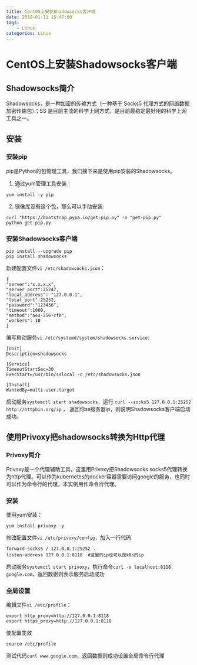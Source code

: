 ```yaml
---
title: CentOS上安装Shadowsocks客户端
date: 2019-01-11 15:47:00
tags:
    - Linux
categories: Linux
---
```


# CentOS上安装Shadowsocks客户端
## Shadowsocks简介
Shadowsocks，是一种加密的传输方式（一种基于 Socks5 代理方式的网络数据加密传输包）；SS 是目前主流的科学上网方式，是目前最稳定最好用的科学上网工具之一。


## 安装

### 安装pip

pip是Python的包管理工具，我们接下来是使用pip安装的Shadowsocks。

1. 通过yum管理工具安装：
```
yum install -y pip
```
2. 镜像库没有这个包，那么可以手动安装:
```
curl "https://bootstrap.pypa.io/get-pip.py" -o "get-pip.py"
python get-pip.py

```

### 安装Shadowsocks客户端

```
pip install --upgrade pip
pip install shadowsocks
```
新建配置文件``vi /etc/shadowsocks.json``：
```
{
"server":"x.x.x.x",
"server_port":25247,
"local_address": "127.0.0.1",
"local_port":25252,
"password":"123456",
"timeout":1000,
"method":"aes-256-cfb",
"workers": 10
}
```
编写启动服务``vi /etc/systemd/system/shadowsocks.service``:
```
[Unit]
Description=shadowsocks

[Service]
TimeoutStartSec=30
ExecStart=/usr/bin/sslocal -c /etc/shadowsocks.json

[Install]
WantedBy=multi-user.target
```
启动服务``systemctl start shadowsocks``，运行 ``curl --socks5 127.0.0.1:25252 http://httpbin.org/ip`` ， 返回你ss服务器ip，则说明Shadowsocks客户端启动成功。


## 使用Privoxy把shadowsocks转换为Http代理
### Privoxy简介
Privoxy是一个代理辅助工具，这里用Privoxy把Shadowsocks socks5代理转换为http代理。可以作为kubernetes的docker容器需要访问google的服务，也同时可以作为命令行的代理，本实例用作命令行代理。

### 安装
使用yum安装：
```
yum install privoxy -y
```
修改配置文件``vi /etc/privoxy/config``，加入一行代码
```
forward-socks5 / 127.0.0.1:25252 .
listen-address 127.0.0.1:8118  #这里的ip也可以是k8s的ip
```
启动服务``systemctl start privoxy``，执行命令``curl -x localhost:8118 google.com``，返回数据则表示服务启动成功

### 全局设置
编辑文件``vi /etc/profile``：
```
export http_proxy=http://127.0.0.1:8118
export https_proxy=http://127.0.0.1:8118
```
使配置生效
```
source /etc/profile
```
测试代码``curl www.google.com``，返回数据则成功设置全局命令行代理












